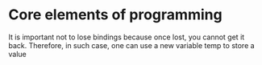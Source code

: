 # Core elements of programming
It is important not to lose bindings because once lost, you cannot get it back.
Therefore, in such case, one can use a new variable temp to store a value
